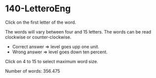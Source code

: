 # 140-LetteroEng

Click on the first letter of the word.

The words will vary between four and 15 letters.
The words can be read clockwise or counter-clockwise.

* Correct answer => level goes upp one unit.
* Wrong answer => level goes down ten percent.

Click on 4 to 15 to select maximum word size.

Number of words: 356.475
